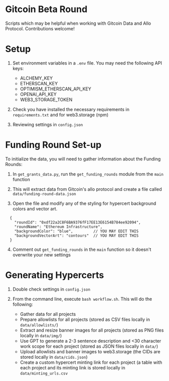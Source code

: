 # Gitcoin Beta Round

Scripts which may be helpful when working with Gitcoin Data and Allo Protocol. Contributions welcome!

# Setup

1. Set environment variables in a `.env` file. You may need the following API keys:

   - ALCHEMY_KEY
   - ETHERSCAN_KEY
   - OPTIMISM_ETHERSCAN_API_KEY
   - OPENAI_API_KEY
   - WEB3_STORAGE_TOKEN

2. Check you have installed the necessary requirements in `requirements.txt` and for web3.storage (npm)

3. Reviewing settings in `config.json`

# Funding Round Set-up

To initialize the data, you will need to gather information about the Funding Rounds:

1. In `get_grants_data.py`, run the `get_funding_rounds` module from the `main` function

2. This will extract data from Gitcoin's allo protocol and create a file called `data/funding-round-data.json`

3. Open the file and modify any of the styling for hypercert background colors and vector art.

```
  {
    "roundId": "0xdf22a2C8F6BA9376fF17EE13E6154B784ee92094",
    "roundName": "Ethereum Infrastructure",
    "backgroundColor": "blue",         // YOU MAY EDIT THIS
    "backgroundVectorArt": "contours"  // YOU MAY EDIT THIS
  }
```

4. Comment out `get_funding_rounds` in the `main` function so it doesn't overwrite your new settings

# Generating Hypercerts

1. Double check settings in `config.json`

2. From the command line, execute `bash workflow.sh`. This will do the following:

   - Gather data for all projects
   - Prepare allowlists for all projects (stored as CSV files locally in `data/allowlists/`)
   - Extract and resize banner images for all projects (stored as PNG files locally in `data/img/`)
   - Use GPT to generate a 2-3 sentence description and <30 character work scope for each project (stored as JSON files locally in `data/`)
   - Upload allowlists and banner images to web3.storage (the CIDs are stored locally in `data/cids.json`)
   - Create a custom hypercert minting link for each project (a table with each project and its minting link is stored locally in `data/minting_urls.csv`
